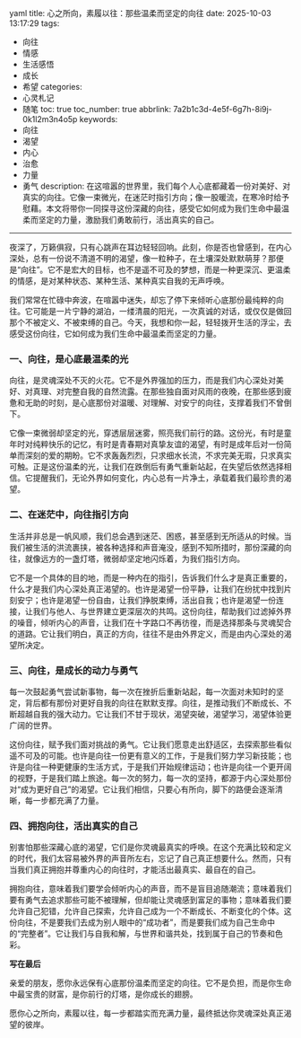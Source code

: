 yaml
title: 心之所向，素履以往：那些温柔而坚定的向往
date: 2025-10-03 13:17:29
tags:
  - 向往
  - 情感
  - 生活感悟
  - 成长
  - 希望
categories:
  - 心灵札记
  - 随笔
toc: true
toc_number: true
abbrlink: 7a2b1c3d-4e5f-6g7h-8i9j-0k1l2m3n4o5p
keywords:
  - 向往
  - 渴望
  - 内心
  - 治愈
  - 力量
  - 勇气
description: 在这喧嚣的世界里，我们每个人心底都藏着一份对美好、对真实的向往。它像一束微光，在迷茫时指引方向；像一股暖流，在寒冷时给予慰藉。本文将带你一同探寻这份深藏的向往，感受它如何成为我们生命中最温柔而坚定的力量，激励我们勇敢前行，活出真实的自己。
---

夜深了，万籁俱寂，只有心跳声在耳边轻轻回响。此刻，你是否也曾感到，在内心深处，总有一份说不清道不明的渴望，像一粒种子，在土壤深处默默萌芽？那便是“向往”。它不是宏大的目标，也不是遥不可及的梦想，而是一种更深沉、更温柔的情感，是对某种状态、某种生活、某种真实自我的无声呼唤。

我们常常在忙碌中奔波，在喧嚣中迷失，却忘了停下来倾听心底那份最纯粹的向往。它可能是一片宁静的湖泊，一缕清晨的阳光，一次真诚的对话，或仅仅是做回那个不被定义、不被束缚的自己。今天，我想和你一起，轻轻拨开生活的浮尘，去感受这份向往，它如何成为我们生命中最温柔而坚定的力量。

### 一、向往，是心底最温柔的光

向往，是灵魂深处不灭的火花。它不是外界强加的压力，而是我们内心深处对美好、对真理、对完整自我的自然流露。在那些独自面对风雨的夜晚，在那些感到疲惫和无助的时刻，是心底那份对温暖、对理解、对安宁的向往，支撑着我们不曾倒下。

它像一束微弱却坚定的光，穿透层层迷雾，照亮我们前行的路。这份光，有时是童年时对纯粹快乐的记忆，有时是青春期对真挚友谊的渴望，有时是成年后对一份简单而深刻的爱的期盼。它不求轰轰烈烈，只求细水长流，不求完美无瑕，只求真实可触。正是这份温柔的光，让我们在跌倒后有勇气重新站起，在失望后依然选择相信。它提醒我们，无论外界如何变化，内心总有一片净土，承载着我们最珍贵的渴望。

### 二、在迷茫中，向往指引方向

生活并非总是一帆风顺，我们总会遇到迷茫、困惑，甚至感到无所适从的时候。当我们被生活的洪流裹挟，被各种选择和声音淹没，感到不知所措时，那份深藏的向往，就像远方的一盏灯塔，微弱却坚定地闪烁着，为我们指引方向。

它不是一个具体的目的地，而是一种内在的指引，告诉我们什么才是真正重要的，什么才是我们内心深处真正渴望的。也许是渴望一份平静，让我们在纷扰中找到片刻安宁；也许是渴望一份自由，让我们挣脱束缚，活出自我；也许是渴望一份连接，让我们与他人、与世界建立更深层次的共鸣。这份向往，帮助我们过滤掉外界的噪音，倾听内心的声音，让我们在十字路口不再彷徨，而是选择那条与灵魂契合的道路。它让我们明白，真正的方向，往往不是由外界定义，而是由内心深处的渴望所决定。

### 三、向往，是成长的动力与勇气

每一次鼓起勇气尝试新事物，每一次在挫折后重新站起，每一次面对未知时的坚定，背后都有那份对更好自我的向往在默默支撑。向往，是推动我们不断成长、不断超越自我的强大动力。它让我们不甘于现状，渴望突破，渴望学习，渴望体验更广阔的世界。

这份向往，赋予我们面对挑战的勇气。它让我们愿意走出舒适区，去探索那些看似遥不可及的可能。也许是向往一份更有意义的工作，于是我们努力学习新技能；也许是向往一种更健康的生活方式，于是我们开始规律运动；也许是向往一个更开阔的视野，于是我们踏上旅途。每一次的努力，每一次的坚持，都源于内心深处那份对“成为更好自己”的渴望。它让我们相信，只要心有所向，脚下的路便会逐渐清晰，每一步都充满了力量。

### 四、拥抱向往，活出真实的自己

别害怕那些深藏心底的渴望，它们是你灵魂最真实的呼唤。在这个充满比较和定义的时代，我们太容易被外界的声音所左右，忘记了自己真正想要什么。然而，只有当我们真正拥抱并尊重内心的向往时，才能活出最真实、最自在的自己。

拥抱向往，意味着我们要学会倾听内心的声音，而不是盲目追随潮流；意味着我们要有勇气去追求那些可能不被理解，但却能让灵魂感到富足的事物；意味着我们要允许自己犯错，允许自己探索，允许自己成为一个不断成长、不断变化的个体。这份向往，不是要我们去成为别人眼中的“成功者”，而是要我们成为自己生命中的“完整者”。它让我们与自我和解，与世界和谐共处，找到属于自己的节奏和色彩。

**写在最后**

亲爱的朋友，愿你永远保有心底那份温柔而坚定的向往。它不是负担，而是你生命中最宝贵的财富，是你前行的灯塔，是你成长的翅膀。

愿你心之所向，素履以往，每一步都踏实而充满力量，最终抵达你灵魂深处真正渴望的彼岸。
